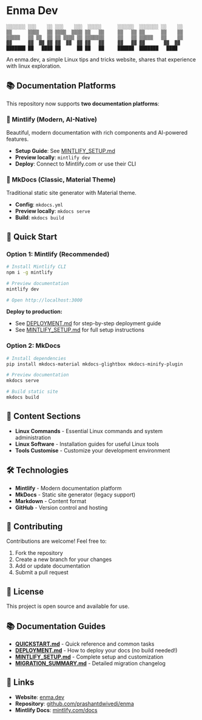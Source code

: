 # Enma Dev

```
░░░░░░░ ░░░    ░░ ░░░    ░░░  ░░░░░      ░░░░░░  ░░░░░░░ ░░    ░░
▒▒      ▒▒▒▒   ▒▒ ▒▒▒▒  ▒▒▒▒ ▒▒   ▒▒     ▒▒   ▒▒ ▒▒      ▒▒    ▒▒
▒▒▒▒▒   ▒▒ ▒▒  ▒▒ ▒▒ ▒▒▒▒ ▒▒ ▒▒▒▒▒▒▒     ▒▒   ▒▒ ▒▒▒▒▒   ▒▒    ▒▒
▓▓      ▓▓  ▓▓ ▓▓ ▓▓  ▓▓  ▓▓ ▓▓   ▓▓     ▓▓   ▓▓ ▓▓       ▓▓  ▓▓
███████ ██   ████ ██      ██ ██   ██     ██████  ███████   ████
```

An enma.dev, a simple Linux tips and tricks website, shares that experience with linux exploration.

## 📚 Documentation Platforms

This repository now supports **two documentation platforms**:

### 🎨 Mintlify (Modern, AI-Native)

Beautiful, modern documentation with rich components and AI-powered features.

- **Setup Guide**: See [MINTLIFY_SETUP.md](MINTLIFY_SETUP.md)
- **Preview locally**: `mintlify dev`
- **Deploy**: Connect to Mintlify.com or use their CLI

### 📖 MkDocs (Classic, Material Theme)

Traditional static site generator with Material theme.

- **Config**: `mkdocs.yml`
- **Preview locally**: `mkdocs serve`
- **Build**: `mkdocs build`

## 🚀 Quick Start

### Option 1: Mintlify (Recommended)

```bash
# Install Mintlify CLI
npm i -g mintlify

# Preview documentation
mintlify dev

# Open http://localhost:3000
```

**Deploy to production:**

- See [DEPLOYMENT.md](DEPLOYMENT.md) for step-by-step deployment guide
- See [MINTLIFY_SETUP.md](MINTLIFY_SETUP.md) for full setup instructions

### Option 2: MkDocs

```bash
# Install dependencies
pip install mkdocs-material mkdocs-glightbox mkdocs-minify-plugin

# Preview documentation
mkdocs serve

# Build static site
mkdocs build
```

## 📖 Content Sections

- **Linux Commands** - Essential Linux commands and system administration
- **Linux Software** - Installation guides for useful Linux tools
- **Tools Customise** - Customize your development environment

## 🛠️ Technologies

- **Mintlify** - Modern documentation platform
- **MkDocs** - Static site generator (legacy support)
- **Markdown** - Content format
- **GitHub** - Version control and hosting

## 📝 Contributing

Contributions are welcome! Feel free to:

1. Fork the repository
2. Create a new branch for your changes
3. Add or update documentation
4. Submit a pull request

## 📄 License

This project is open source and available for use.

## 📚 Documentation Guides

- **[QUICKSTART.md](QUICKSTART.md)** - Quick reference and common tasks
- **[DEPLOYMENT.md](DEPLOYMENT.md)** - How to deploy your docs (no build needed!)
- **[MINTLIFY_SETUP.md](MINTLIFY_SETUP.md)** - Complete setup and customization
- **[MIGRATION_SUMMARY.md](MIGRATION_SUMMARY.md)** - Detailed migration changelog

## 🔗 Links

- **Website**: [enma.dev](https://enma.dev)
- **Repository**: [github.com/prashantdwivedi/enma](https://github.com/prashantdwivedi/enma)
- **Mintlify Docs**: [mintlify.com/docs](https://mintlify.com/docs)
